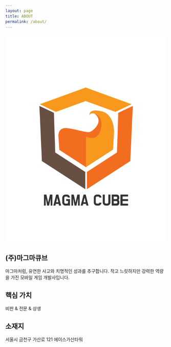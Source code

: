 ```yaml
---
layout: page
title: ABOUT
permalink: /about/
---
```


![Image Alt 텍스트](/assets/img/logo.png)

(주)마그마큐브
------------
마그마처럼, 유연한 사고와 치명적인 성과를 추구합니다. 
작고 느릿하지만 강력한 역량을 가진 모바일 게임 개발사입니다.

핵심 가치
----------- 
비판 & 전문 & 상생

소재지
------------
서울시 금천구 가산로 121 에이스가산타워 
